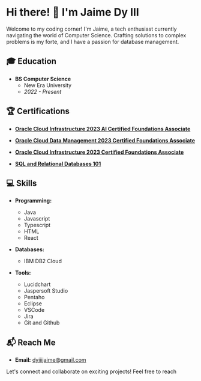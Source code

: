 # Hi there! 👋 I'm Jaime Dy III

Welcome to my coding corner! I'm Jaime, a tech enthusiast currently navigating the world of Computer Science. Crafting solutions to complex problems is my forte, and I have a passion for database management.

## 🎓 Education

- **BS Computer Science**
  - New Era University
  - *2022 - Present*

## 🏆 Certifications

- [**Oracle Cloud Infrastructure 2023 AI Certified Foundations Associate**](https://catalog-education.oracle.com/pls/certview/sharebadge?id=BF98155CFBA55D630F5DB5F5435F35D97754DB60C0E38F0D060F1419FD4E3FBF&fbclid=IwAR0LJPgyYjjYlB8pzzMTK78jQJ1E2JFLcYtm8brJt-dedsZ7Ce4Y3nQPo30)
  
- [**Oracle Cloud Data Management 2023 Certified Foundations Associate**](https://catalog-education.oracle.com/pls/certview/sharebadge?id=968FBBD7B79E65AC8A5C26FA58AEBB31A455CB437D95AC3F79360D7485DB0848&fbclid=IwAR16TQw5g5N5JB4goYnnbnSjTa06fa9DJ_M2OE9SHrPKuE9AvcZN9JqO0p0)
  
- [**Oracle Cloud Infrastructure 2023 Certified Foundations Associate**](https://catalog-education.oracle.com/pls/certview/sharebadge?id=1F8307254F9E440CA74B54AA642EC909F091DBE48CF81720290B6F4074EC2F66&fbclid=IwAR3AM49reaGMqLIvgJOWZ2JwEhh__I-7t7M4Np8SWwmIolrGg2G8vhS2imw)
  
- [**SQL and Relational Databases 101**](https://courses.cognitiveclass.ai/certificates/39e428b5610f469aa353a77cd86b8283)

## 💻 Skills

- **Programming:**
  - Java
  - Javascript
  - Typescript
  - HTML
  - React
    
- **Databases:**
  - IBM DB2 Cloud
  
- **Tools:**
  - Lucidchart
  - Jaspersoft Studio
  - Pentaho
  - Eclipse
  - VSCode
  - Jira
  - Git and Github

## 📬 Reach Me

- **Email:** dyiiijaime@gmail.com

Let's connect and collaborate on exciting projects! Feel free to reach
